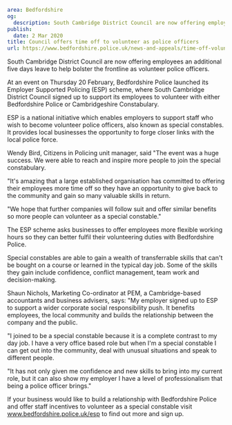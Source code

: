 ```yaml
area: Bedfordshire
og:
  description: South Cambridge District Council are now offering employees an additional five days leave to help bolster the frontline as volunteer police officers.
publish:
  date: 2 Mar 2020
title: Council offers time off to volunteer as police officers
url: https://www.bedfordshire.police.uk/news-and-appeals/time-off-volunteer-police-officers-mar20
```

South Cambridge District Council are now offering employees an additional five days leave to help bolster the frontline as volunteer police officers.

At an event on Thursday 20 February, Bedfordshire Police launched its Employer Supported Policing (ESP) scheme, where South Cambridge District Council signed up to support its employees to volunteer with either Bedfordshire Police or Cambridgeshire Constabulary.

ESP is a national initiative which enables employers to support staff who wish to become volunteer police officers, also known as special constables. It provides local businesses the opportunity to forge closer links with the local police force.

Wendy Bird, Citizens in Policing unit manager, said "The event was a huge success. We were able to reach and inspire more people to join the special constabulary.

"It's amazing that a large established organisation has committed to offering their employees more time off so they have an opportunity to give back to the community and gain so many valuable skills in return.

"We hope that further companies will follow suit and offer similar benefits so more people can volunteer as a special constable."

The ESP scheme asks businesses to offer employees more flexible working hours so they can better fulfil their volunteering duties with Bedfordshire Police.

Special constables are able to gain a wealth of transferrable skills that can't be bought on a course or learned in the typical day job. Some of the skills they gain include confidence, conflict management, team work and decision-making.

Shaun Nichols, Marketing Co-ordinator at PEM, a Cambridge-based accountants and business advisers, says: "My employer signed up to ESP to support a wider corporate social responsibility push. It benefits employees, the local community and builds the relationship between the company and the public.

"I joined to be a special constable because it is a complete contrast to my day job. I have a very office based role but when I'm a special constable I can get out into the community, deal with unusual situations and speak to different people.

"It has not only given me confidence and new skills to bring into my current role, but it can also show my employer I have a level of professionalism that being a police officer brings."

If your business would like to build a relationship with Bedfordshire Police and offer staff incentives to volunteer as a special constable visit www.bedfordshire.police.uk/esp to find out more and sign up.

